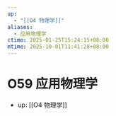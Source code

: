```yaml
---
up:
  - "[[O4 物理学]]"
aliases:
  - 应用物理学
ctime: 2025-01-25T15:24:15+08:00
mtime: 2025-10-01T11:41:28+08:00
---
```


# O59 应用物理学

- up: [[O4 物理学]]
